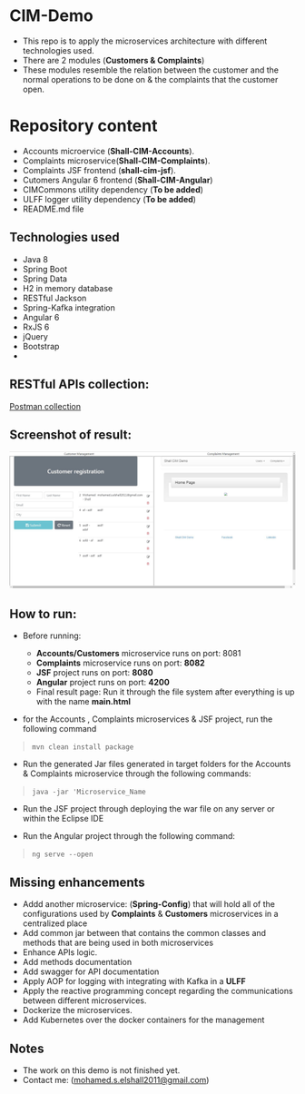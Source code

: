 ﻿# CIM-Demo

- This repo is to apply the microservices architecture with different technologies used.
- There are 2 modules (**Customers & Complaints**)
- These modules resemble the relation between the customer and the normal operations to be done on & the complaints that the customer open.


# Repository content

- Accounts microervice (**Shall-CIM-Accounts**).
- Complaints microservice(**Shall-CIM-Complaints**).
- Complaints JSF frontend (**shall-cim-jsf**).
- Cutomers Angular 6 frontend (**Shall-CIM-Angular**)
- CIMCommons utility dependency (**To be added**)
- ULFF logger utility dependency (**To be added**)
- README.md file


## Technologies used

- Java 8
- Spring Boot
- Spring Data
- H2 in memory database
- RESTful Jackson
- Spring-Kafka integration
- Angular 6
- RxJS 6
- jQuery
- Bootstrap
- 

## RESTful APIs collection:

[Postman collection](https://www.getpostman.com/collections/b9930f203975d983b7ed)

## Screenshot of result:

![Screenshot of the result](https://github.com/mshall/CIM-Demo/blob/master/Screenshot.JPG)


## How to run:

- Before running:
	-  **Accounts/Customers** microservice runs on port: 8081
	- **Complaints** microservice runs on port: **8082**
	- **JSF** project runs on port: **8080**
	- **Angular** project runs on port: **4200**
	- Final result page: Run it through the file system after everything is up with the name **main.html**

- for the Accounts , Complaints microservices & JSF project, run the following command 

> `mvn clean install package`

- Run the generated Jar files generated in target folders for the Accounts & Complaints microservice through the following commands:

> `java -jar 'Microservice_Name`

- Run the JSF project through deploying the war file on any server or within the Eclipse IDE

- Run the Angular project through the following command:
> `ng serve --open`


## Missing enhancements

- Addd another microservice: (**Spring-Config**) that will hold all of the configurations used by **Complaints** & **Customers** microservices in a centralized place
 - Add common jar between that contains the common classes and methods that are being used in both microservices
 - Enhance APIs logic.
 - Add methods documentation
 - Add swagger for API documentation
 - Apply AOP for logging with integrating with Kafka in a **ULFF**
 - Apply the reactive programming concept regarding the communications between different microservices.
 - Dockerize the microservices.
 - Add Kubernetes over the docker containers for the management

## Notes

- The work on this demo is not finished yet.
- Contact me: (mohamed.s.elshall2011@gmail.com)



